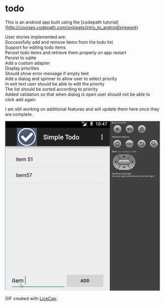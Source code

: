 # todo

This is an android app built using the [codepath tutorial] (http://courses.codepath.com/snippets/intro_to_android/prework)<br>


User stories implemented are: <br>
Successfully add and remove items from the todo list<br>
Support for editing todo items <br>
Persist todo items and retrieve them properly on app restart<br>
Persist to sqlite<br>
Add a custom adapter<br>
Display priorities<br>
Should show error message if empty text<br>
Add a dialog and spinner to allow user to select priority<br>
In exit text user should be able to edit the priority<br>
The list should be sorted according to priority<br>
Added validation so that when dialog is open user should not be able to click add again<br>

I am still working on additional features and will update them here once they are complete. 

![alt tag](https://github.com/pshegde/todo/blob/master/gifs/todo.gif)

GIF created with [LiceCap](http://www.cockos.com/licecap/).
